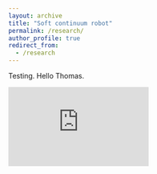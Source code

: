 ```yaml
---
layout: archive
title: "Soft continuum robot"
permalink: /research/
author_profile: true
redirect_from:
  - /research
---
```


Testing. Hello Thomas.

<p class="full-width">
<iframe width="280" height="157.5" src="https://www.youtube.com/embed/_yy3LjOx5cc" frameborder="0" allow="accelerometer; autoplay; encrypted-media; gyroscope; picture-in-picture" allowfullscreen></iframe>
</p>
